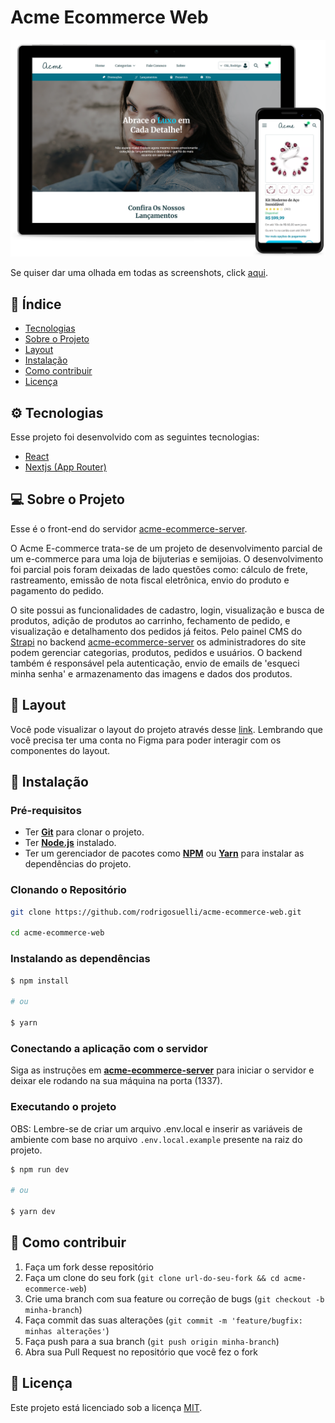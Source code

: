 # Acme Ecommerce Web

![Screenshot](./.github/screenshot.png)

Se quiser dar uma olhada em todas as screenshots, click [aqui](https://drive.google.com/drive/folders/16tzahHdVVxuQcwvtXG-ay40JUAl5g2XL?usp=sharing).

## 📌 Índice

- [Tecnologias](#-tecnologias)
- [Sobre o Projeto](#-sobre-o-projeto)
- [Layout](#-layout)
- [Instalação](#-instalação)
- [Como contribuir](#-como-contribuir)
- [Licença](#-licença)

## ⚙ Tecnologias

Esse projeto foi desenvolvido com as seguintes tecnologias:

- [React](https://react.dev)
- [Nextjs (App Router)](https://nextjs.org)

## 💻 Sobre o Projeto

Esse é o front-end do servidor [acme-ecommerce-server](https://github.com/rodrigosuelli/acme-ecommerce-server).

O Acme E-commerce trata-se de um projeto de desenvolvimento parcial de um e-commerce para uma loja de bijuterias e semijoias. O desenvolvimento foi parcial pois foram deixadas de lado questões como: cálculo de frete, rastreamento, emissão de nota fiscal eletrônica, envio do produto e pagamento do pedido.

O site possui as funcionalidades de cadastro, login, visualização e busca de produtos, adição de produtos ao carrinho, fechamento de pedido, e visualização e detalhamento dos pedidos já feitos. Pelo painel CMS do [Strapi](https://strapi.io/) no backend [acme-ecommerce-server](https://github.com/rodrigosuelli/acme-ecommerce-server) os administradores do site podem gerenciar categorias, produtos, pedidos e usuários. O backend também é responsável pela autenticação, envio de emails de 'esqueci minha senha' e armazenamento das imagens e dados dos produtos.

## 🔖 Layout

Você pode visualizar o layout do projeto através desse [link](<https://www.figma.com/design/noR9N7eyd6P8FzB1fWVdhz/ProjetoTCC-(BACKUP)?node-id=194-1330&t=iBITzCyXP0DaoTa6-1>). Lembrando que você precisa ter uma conta no Figma para poder interagir com os componentes do layout.

## 🚀 Instalação

### Pré-requisitos

- Ter [**Git**](https://git-scm.com/) para clonar o projeto.
- Ter [**Node.js**](https://nodejs.org/en/) instalado.
- Ter um gerenciador de pacotes como [**NPM**](https://www.npmjs.com/get-npm) ou [**Yarn**](https://classic.yarnpkg.com/en/) para instalar as dependências do projeto.

### Clonando o Repositório

```bash
git clone https://github.com/rodrigosuelli/acme-ecommerce-web.git

cd acme-ecommerce-web
```

### Instalando as dependências

```bash
$ npm install

# ou

$ yarn
```

### Conectando a aplicação com o servidor

Siga as instruções em [**acme-ecommerce-server**](https://github.com/rodrigosuelli/acme-ecommerce-server) para iniciar o servidor e deixar ele rodando na sua máquina na porta (1337).

### Executando o projeto

OBS: Lembre-se de criar um arquivo .env.local e inserir as variáveis de ambiente com base no arquivo `.env.local.example` presente na raiz do projeto.

```bash
$ npm run dev

# ou

$ yarn dev
```

## 🤔 Como contribuir

1. Faça um fork desse repositório
2. Faça um clone do seu fork (`git clone url-do-seu-fork && cd acme-ecommerce-web`)
3. Crie uma branch com sua feature ou correção de bugs (`git checkout -b minha-branch`)
4. Faça commit das suas alterações (`git commit -m 'feature/bugfix: minhas alterações'`)
5. Faça push para a sua branch (`git push origin minha-branch`)
6. Abra sua Pull Request no repositório que você fez o fork

## 📝 Licença

Este projeto está licenciado sob a licença [MIT](./LICENSE).
